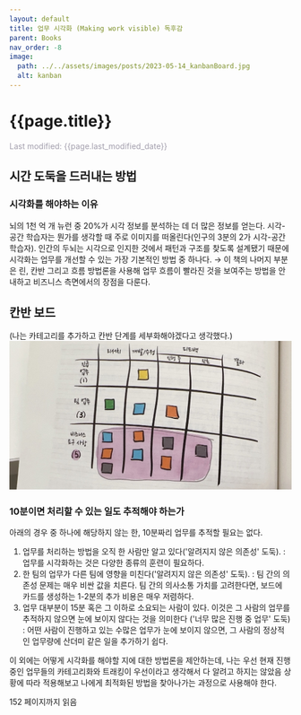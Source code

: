 ```yaml
---
layout: default
title: 업무 시각화 (Making work visible) 독후감
parent: Books
nav_order: -8
image:
  path: ../../assets/images/posts/2023-05-14_kanbanBoard.jpg
  alt: kanban
---
```


# {{page.title}}
<span style = "color: #A39FAD">Last modified: {{page.last_modified_date}}</span>


## 시간 도둑을 드러내는 방법
### 시각화를 해야하는 이유
뇌의 1천 억 개 뉴런 중 20%가 시각 정보를 분석하는 데 더 많은 정보를 얻는다. 시각-공간 학습자는 뭔가를 생각할 때 주로 이미지를 떠올린다(인구의 3분의 2가 시각-공간 학습자). 인간의 두뇌는 시각으로 인지한 것에서 패턴과 구조를 찾도록 설계됐기 때문에 시각화는 업무를 개선할 수 있는 가장 기본적인 방법 중 하나다.
→ 이 책의 나머지 부분은 린, 칸반 그리고 흐름 방법론을 사용해 업무 흐름이 빨라진 것을 보여주는 방법을 안내하고 비즈니스 측면에서의 장점을 다룬다.

## 칸반 보드
(나는 카테고리를 추가하고 칸반 단계를 세부화해야겠다고 생각했다.)
![](../../assets/images/posts/2023-05-14_kanbanBoard.jpg)


### 10분이면 처리할 수 있는 일도 추적해야 하는가
아래의 경우 중 하나에 해당하지 않는 한, 10분짜리 업무를 추적할 필요는 없다.
1. 업무를 처리하는 방법을 오직 한 사람만 알고 있다('알려지지 않은 의존성' 도둑).
   : 업무를 시각화하는 것은 다양한 종류의 훈련이 필요하다.
2. 한 팀의 업무가 다른 팀에 영향을 미친다('알려지지 않은 의존성' 도둑). 
   : 팀 간의 의존성 문제는 매우 비싼 값을 치른다. 팀 간의 의사소통 가치를 고려한다면, 보드에 카드를 생성하는 1-2분의 추가 비용은 매우 저렴하다.
3. 업무 대부분이 15분 혹은 그 이하로 소요되는 사람이 있다. 이것은 그 사람의 업무를 추적하지 않으면 눈에 보이지 않다는 것을 의미한다 ('너무 많은 진행 중 업무' 도둑)
   : 어떤 사람이 진행하고 있는 수많은 업무가 눈에 보이지 않으면, 그 사람의 정상적인 업무량에 산더미 같은 일을 추가하기 쉽다.



이 외에는 어떻게 시각화를 해야할 지에 대한 방법론을 제안하는데, 나는 우선 현재 진행중인 업무들의 카테고리화와 트래킹이 우선이라고 생각해서 다 알려고 하지는 않았음
상황에 따라 적용해보고 나에게 최적화된 방법을 찾아나가는 과정으로 사용해야 한다.







152 페이지까지 읽음